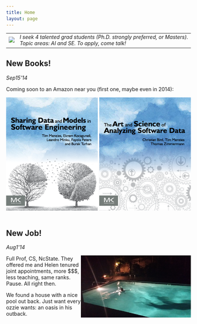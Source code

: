 ```yaml
---
title: Home
layout: page
---
```


<center><table width=500>
<tr><td valign=center>
<img src="http://pbs.twimg.com/profile_images/434188416268251136/5BvzppBK_normal.jpeg"></td><td>
<em>I seek 4 talented grad students (Ph.D.
strongly preferred, or Masters). Topic areas: AI and SE. To apply, come talk! </em>
</td></tr></table></center>



## New Books!

_Sep15'14_

Coming soon to an Amazon near you (first one, maybe even in 2014):

<center>
<img class=stand  width=250 src="img/shareBookCover.png">
<img class=stand  width=250 src="img/asdbookCover.png">

</center>
<br clear=all>

##  New Job!

_Aug1'14_

<img class=stand align=right width=300 src="img/pool.png">



Full Prof, CS, NcState. They offered me and Helen tenured joint appointments,  more $$$, less teaching, same ranks. Pause. All right then.  



We found a house with a nice pool out back. Just want every ozzie wants:  an oasis in his outback.<br clear=all>

